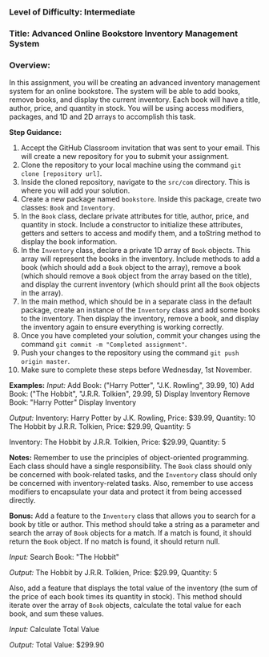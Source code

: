 ### Level of Difficulty: Intermediate
### Title: Advanced Online Bookstore Inventory Management System
### Overview:
In this assignment, you will be creating an advanced inventory management system for an online bookstore. The system will be able to add books, remove books, and display the current inventory. Each book will have a title, author, price, and quantity in stock. You will be using access modifiers, packages, and 1D and 2D arrays to accomplish this task.

**Step Guidance:**
1. Accept the GitHub Classroom invitation that was sent to your email. This will create a new repository for you to submit your assignment.
2. Clone the repository to your local machine using the command `git clone [repository url]`.
3. Inside the cloned repository, navigate to the `src/com` directory. This is where you will add your solution.
4. Create a new package named `bookstore`. Inside this package, create two classes: `Book` and `Inventory`.
5. In the `Book` class, declare private attributes for title, author, price, and quantity in stock. Include a constructor to initialize these attributes, getters and setters to access and modify them, and a toString method to display the book information.
6. In the `Inventory` class, declare a private 1D array of `Book` objects. This array will represent the books in the inventory. Include methods to add a book (which should add a `Book` object to the array), remove a book (which should remove a `Book` object from the array based on the title), and display the current inventory (which should print all the `Book` objects in the array).
7. In the main method, which should be in a separate class in the default package, create an instance of the `Inventory` class and add some books to the inventory. Then display the inventory, remove a book, and display the inventory again to ensure everything is working correctly.
8. Once you have completed your solution, commit your changes using the command `git commit -m "Completed assignment"`.
9. Push your changes to the repository using the command `git push origin master`.
10. Make sure to complete these steps before Wednesday, 1st November.

**Examples:**
*Input:*
Add Book: ("Harry Potter", "J.K. Rowling", 39.99, 10)
Add Book: ("The Hobbit", "J.R.R. Tolkien", 29.99, 5)
Display Inventory
Remove Book: "Harry Potter"
Display Inventory

*Output:*
Inventory:
Harry Potter by J.K. Rowling, Price: $39.99, Quantity: 10
The Hobbit by J.R.R. Tolkien, Price: $29.99, Quantity: 5

Inventory:
The Hobbit by J.R.R. Tolkien, Price: $29.99, Quantity: 5

**Notes:**
Remember to use the principles of object-oriented programming. Each class should have a single responsibility. The `Book` class should only be concerned with book-related tasks, and the `Inventory` class should only be concerned with inventory-related tasks. Also, remember to use access modifiers to encapsulate your data and protect it from being accessed directly.

**Bonus:**
Add a feature to the `Inventory` class that allows you to search for a book by title or author. This method should take a string as a parameter and search the array of `Book` objects for a match. If a match is found, it should return the `Book` object. If no match is found, it should return null.

*Input:*
Search Book: "The Hobbit"

*Output:*
The Hobbit by J.R.R. Tolkien, Price: $29.99, Quantity: 5

Also, add a feature that displays the total value of the inventory (the sum of the price of each book times its quantity in stock). This method should iterate over the array of `Book` objects, calculate the total value for each book, and sum these values.

*Input:*
Calculate Total Value

*Output:*
Total Value: $299.90